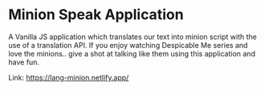 # Minion Speak Application 
A Vanilla JS application which translates our text into minion script with the use of a translation API. If you enjoy watching Despicable Me series and love the minions.. give a shot at talking like them using this application and have fun.

Link: https://lang-minion.netlify.app/